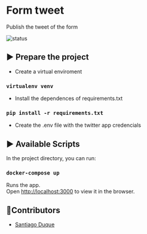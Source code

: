 # Form tweet
Publish the tweet of the form

![status](https://img.shields.io/badge/Status-End-green)

## ▶️ Prepare the project

- Create a virtual enviroment

### `virtualenv venv`

- Install the dependences of requirements.txt

### `pip install -r requirements.txt`

- Create the .env file with the twitter app credencials

## ▶️ Available Scripts

In the project directory, you can run:

### `docker-compose up`

Runs the app.<br />
Open [http://localhost:3000](http://localhost:3000) to view it in the browser.

## 👥Contributors
- [Santiago Duque](https://twitter.com/sd8956)